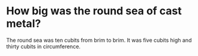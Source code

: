 # How big was the round sea of cast metal?

The round sea was ten cubits from brim to brim. It was five cubits high and thirty cubits in circumference. 